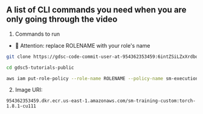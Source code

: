 ## A list of CLI commands you need when you are only going through the video

1. Commands to run 

- 👋  Attention: replace ROLENAME with your role's name

```bash
git clone https://gdsc-code-commit-user-at-954362353459:6intZSiLZxXrdboGMDDSvf9VvnpiPOo+0JoiYxZBSq4=@git-codecommit.eu-central-1.amazonaws.com/v1/repos/gdsc5-tutorials-public

cd gdsc5-tutorials-public

aws iam put-role-policy --role-name ROLENAME --policy-name sm-execution-policy --policy-document file://scripts/create-domain/inline-policy.json 
```


2. Image URI: 

```
954362353459.dkr.ecr.us-east-1.amazonaws.com/sm-training-custom:torch-1.8.1-cu111
```